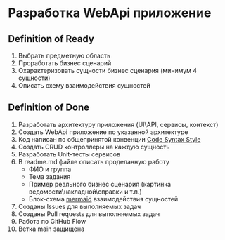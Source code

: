 # Разработка WebApi приложение

## Definition of Ready
1. Выбрать предметную область
2. Проработать бизнес сценарий
3. Охарактеризовать сущности бизнес сценария (минимум 4 сущности)
4. Описать схему взаимодействия сущностей

## Definition of Done
1. Разработать архитектуру приложения (UI\API, сервисы, контекст)
2. Создать WebApi приложение по указанной архитектуре
3. Код написан по общепринятой конвенции [Code Syntax Style](https://www.jetbrains.com/help/rider/Code_Syntax_Style.html)
4. Создать CRUD контроллеры на каждую сущность
5. Разработать Unit-тесты сервисов
6. В readme.md файле описать проделанную работу
   - ФИО и группа
   - Тема задания
   - Пример реального бизнес сценария (картинка ведомости\накладной\справки и т.п.)
   - Блок-схема [mermaid](http://mermaid.js.org/) взаимодействия сущностей
7. Созданы Issues для выполняемых задач
8. Созданы Pull requests для выполняемых задач
9. Работа по GitHub Flow
10. Ветка main защищена
